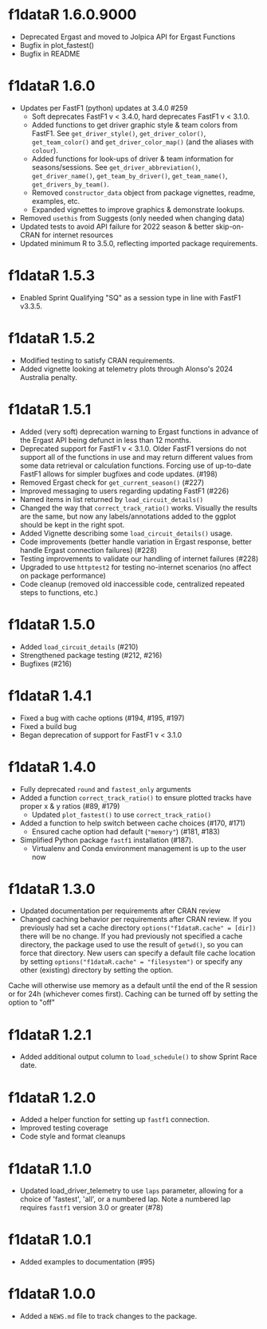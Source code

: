 
# f1dataR 1.6.0.9000

* Deprecated Ergast and moved to Jolpica API for Ergast Functions
* Bugfix in plot_fastest()
* Bugfix in README

# f1dataR 1.6.0

* Updates per FastF1 (python) updates at 3.4.0 #259
    * Soft deprecates FastF1 v < 3.4.0, hard deprecates FastF1 v < 3.1.0.
    * Added functions to get driver graphic style & team colors from FastF1. See `get_driver_style()`, `get_driver_color()`, `get_team_color()` and `get_driver_color_map()` (and the aliases with `colour`). 
    * Added functions for look-ups of driver & team information for seasons/sessions. See `get_driver_abbreviation()`, `get_driver_name()`, `get_team_by_driver()`, `get_team_name()`, `get_drivers_by_team()`.
    * Removed `constructor_data` object from package vignettes, readme, examples, etc.
    * Expanded vignettes to improve graphics & demonstrate lookups.
* Removed `usethis` from Suggests (only needed when changing data)
* Updated tests to avoid API failure for 2022 season & better skip-on-CRAN for internet resources
* Updated minimum R to 3.5.0, reflecting imported package requirements.

# f1dataR 1.5.3
* Enabled Sprint Qualifying "SQ" as a session type in line with FastF1 v3.3.5.

# f1dataR 1.5.2

* Modified testing to satisfy CRAN requirements. 
* Added vignette looking at telemetry plots through Alonso's 2024 Australia penalty.

# f1dataR 1.5.1

* Added (very soft) deprecation warning to Ergast functions in advance of the Ergast API being defunct in less than 12 months.
* Deprecated support for FastF1 v < 3.1.0. Older FastF1 versions do not support all of the functions in use and may return different values from some data retrieval or calculation functions. Forcing use of up-to-date FastF1 allows for simpler bugfixes and code updates. (#198)
* Removed Ergast check for `get_current_season()` (#227)
* Improved messaging to users regarding updating FastF1 (#226)
* Named items in list returned by `load_circuit_details()`
* Changed the way that `correct_track_ratio()` works. Visually the results are the same, but now any labels/annotations added to the ggplot should be kept in the right spot.
* Added Vignette describing some `load_circuit_details()` usage.
* Code improvements (better handle variation in Ergast response, better handle Ergast connection failures) (#228)
* Testing improvements to validate our handling of internet failures (#228)
* Upgraded to use `httptest2` for testing no-internet scenarios (no affect on package performance)
* Code cleanup (removed old inaccessible code, centralized repeated steps to functions, etc.)


# f1dataR 1.5.0

* Added `load_circuit_details` (#210)
* Strengthened package testing (#212, #216)
* Bugfixes (#216)

# f1dataR 1.4.1

* Fixed a bug with cache options (#194, #195, #197)
* Fixed a build bug
* Began deprecation of support for FastF1 v < 3.1.0

# f1dataR 1.4.0

* Fully deprecated `round` and `fastest_only` arguments
* Added a function `correct_track_ratio()` to ensure plotted tracks have proper x & y ratios (#89, #179)
  * Updated `plot_fastest()` to use `correct_track_ratio()`
* Added a function to help switch between cache choices (#170, #171)
  * Ensured cache option had default (`"memory"`) (#181, #183)
* Simplified Python package `fastf1` installation (#187).
  * Virtualenv and Conda environment management is up to the user now

# f1dataR 1.3.0

* Updated documentation per requirements after CRAN review
 * Changed caching behavior per requirements after CRAN review. 
If you previously had set a cache directory `options("f1dataR.cache" = [dir])` there will be no change. 
If you had previously not specified a cache directory, the package used to use the result of `getwd()`, so you can force that directory. 
New users can specify a default file cache location by setting `options("f1dataR.cache" = "filesystem")` or specify any other (existing) directory by setting the option. 

Cache will otherwise use memory as a default until the end of the R session or for 24h (whichever comes first). 
Caching can be turned off by setting the option to "off"


# f1dataR 1.2.1

* Added additional output column to `load_schedule()` to show Sprint Race date.

# f1dataR 1.2.0

* Added a helper function for setting up `fastf1` connection.
* Improved testing coverage
* Code style and format cleanups

# f1dataR 1.1.0

* Updated load_driver_telemetry to use `laps` parameter, allowing for a choice of 'fastest', 'all', or a numbered lap. Note a numbered lap requires `fastf1` version 3.0 or greater (#78)

# f1dataR 1.0.1

* Added examples to documentation (#95)

# f1dataR 1.0.0

* Added a `NEWS.md` file to track changes to the package.
